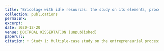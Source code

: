 ```yaml
---
title: "Bricolage with idle resources: the study on its elements, process and performance"
collection: publications
permalink: 
excerpt: 
date: 2020-12-20
venue: DOCTROAL DISSERTATION (unpublished)
paperurl: 
citation: •	Study 1: Multiple-case study on the entrepreneurial process of how to construct novel use of idle resources with recombination of social elements of resources (business model innovation, interest allocation mechanism, institutional legitimacy) •	Study 2: Fuzzy-set Qualitative Comparative Analysis (QCA) on the necessary conditions and sufficient conditions of achieving favorable outcomes in bricolage with idle resources
---
```


